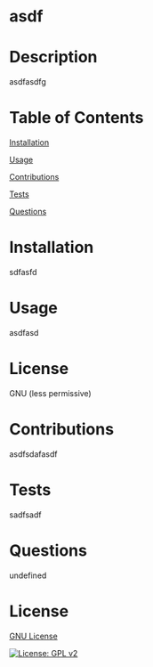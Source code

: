 
# asdf
# Description
asdfasdfg
# Table of Contents 

[Installation](#installation)

[Usage](#usage)

[Contributions](#installation)

[Tests](#tests)

[Questions](#questions)

# Installation
sdfasfd
# Usage
asdfasd
# License
GNU (less permissive)
# Contributions
asdfsdafasdf
# Tests
sadfsadf
# Questions
undefined

# License
<a href ="https://choosealicense.com/licenses/gnu/"> GNU License </a>

[![License: GPL v2](https://img.shields.io/badge/License-GPL_v2-blue.svg)](https://www.gnu.org/licenses/old-licenses/gpl-2.0.en.html)

